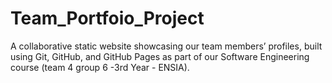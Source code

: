 # Team_Portfoio_Project
A collaborative static website showcasing our team members’ profiles, built using Git, GitHub, and GitHub Pages as part of our Software Engineering course (team 4 group 6 -3rd Year - ENSIA).
